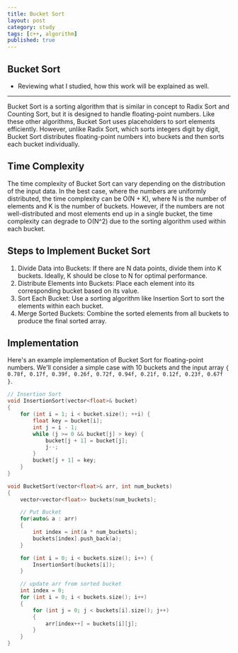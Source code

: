 ```yaml
---
title: Bucket Sort
layout: post
category: study
tags: [c++, algorithm]
published: true
---
```


## Bucket Sort
* Reviewing what I studied, how this work will be explained as well. 
---

Bucket Sort is a sorting algorithm that is similar in concept to Radix Sort and Counting Sort, but it is designed to handle floating-point numbers. Like these other algorithms, Bucket Sort uses placeholders to sort elements efficiently. However, unlike Radix Sort, which sorts integers digit by digit, Bucket Sort distributes floating-point numbers into buckets and then sorts each bucket individually.

## Time Complexity
The time complexity of Bucket Sort can vary depending on the distribution of the input data. In the best case, where the numbers are uniformly distributed, the time complexity can be O(N + K), where N is the number of elements and K is the number of buckets. However, if the numbers are not well-distributed and most elements end up in a single bucket, the time complexity can degrade to O(N^2) due to the sorting algorithm used within each bucket.

## Steps to Implement Bucket Sort
1. Divide Data into Buckets: If there are N data points, divide them into K buckets. Ideally, K should be close to N for optimal performance.
2. Distribute Elements into Buckets: Place each element into its corresponding bucket based on its value.
3. Sort Each Bucket: Use a sorting algorithm like Insertion Sort to sort the elements within each bucket.
4. Merge Sorted Buckets: Combine the sorted elements from all buckets to produce the final sorted array.

## Implementation
Here's an example implementation of Bucket Sort for floating-point numbers. We'll consider a simple case with 10 buckets and the input array `{ 0.78f, 0.17f, 0.39f, 0.26f, 0.72f, 0.94f, 0.21f, 0.12f, 0.23f, 0.67f }`.

```cpp
// Insertion Sort
void InsertionSort(vector<float>& bucket)
{
	for (int i = 1; i < bucket.size(); ++i) {
		float key = bucket[i];
		int j = i - 1;
		while (j >= 0 && bucket[j] > key) {
			bucket[j + 1] = bucket[j];
			j--;
		}
		bucket[j + 1] = key;
	}
}

void BucketSort(vector<float>& arr, int num_buckets)
{
	vector<vector<float>> buckets(num_buckets);

	// Put Bucket
	for(auto& a : arr)
	{
		int index = int(a * num_buckets);
		buckets[index].push_back(a);
	}

	for (int i = 0; i < buckets.size(); i++) {
		InsertionSort(buckets[i]);
    }

    // update arr from sorted bucket
	int index = 0;
	for (int i = 0; i < buckets.size(); i++)
	{
		for (int j = 0; j < buckets[i].size(); j++)
		{
			arr[index++] = buckets[i][j];
		}
	}
}
```